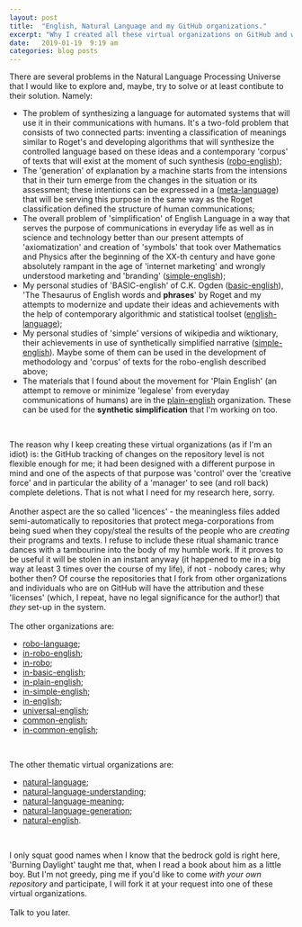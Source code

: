 ```yaml
---
layout: post
title:  "English, Natural Language and my GitHub organizations."
excerpt: "Why I created all these virtual organizations on GitHub and what are they for. Read it if you bumped into one of them by accident and would like to join it with your ideas."
date:   2019-01-19  9:19 am
categories: blog posts
---
```

There are several problems in the Natural Language Processing Universe that I would like to explore and, maybe, try to solve or at least contibute to their solution. Namely:
* The problem of synthesizing a language for automated systems that will use it in their communications with humans. It's a two-fold problem that consists of two connected parts: inventing a classification of meanings similar to Roget's and developing algorithms that will synthesize the controlled language based on these ideas and a contemporary 'corpus' of texts that will exist at the moment of such synthesis ([robo-english](https://github.com/robo-english));
* The 'generation' of explanation by a machine starts from the intensions that in their turn emerge from the changes in the situation or its assessment; these intentions can be expressed in a ([meta-language](https://github.com/meta-language)) that will be serving this purpose in the same way as the Roget classification defined the structure of human communications;
* The overall problem of 'simplification' of English Language in a way that serves the purpose of communications in everyday life as well as in science and technology better than our present attempts of 'axiomatization' and creation of 'symbols' that took over Mathematics and Physics after the beginning of the XX-th century and have gone absolutely rampant in the age of 'internet marketing' and wrongly understood marketing and 'branding' ([simple-english](https://github.com/simple-english));
* My personal studies of 'BASIC-english' of C.K. Ogden ([basic-english](https://github.com/basic-english)), 'The Thesaurus of English words and __phrases__' by Roget and my attempts to modernize and update their ideas and achievements with the help of contemporary algorithmic and statistical toolset ([english-language](https://github.com/english-language));
* My personal studies of 'simple' versions of wikipedia and wiktionary, their achievements in use of synthetically simplified narrative ([simple-english](https://github.com/simple-english)). Maybe some of them can be used in the development of methodology and 'corpus' of texts for the robo-english described above;
* The materials that I found about the movement for 'Plain English' (an attempt to remove or minimize 'legalese' from everyday communications of humans) are in the [plain-english](https://github.com/plain-english) organization. These can be used for the **synthetic simplification** that I'm working on too.
<br>

The reason why I keep creating these virtual organizations (as if I'm an idiot) is: the GitHub tracking of changes on the repository level is not flexible enough for me; it had been designed with a different purpose in mind and one of the aspects of that purpose was 'control' over the 'creative force' and in particular the ability of a 'manager' to see (and roll back) complete deletions. That is not what I need for my research here, sorry.<br><br>
Another aspect are the so called 'licences' - the meaningless files added semi-automatically to repositories that protect mega-corporations from being sued when they copy/steal the results of the people who are _creating_ their programs and texts. I refuse to include these ritual shamanic trance dances with a tambourine into the body of my humble work. If it proves to be useful it will be stolen in an instant anyway (it happened to me in a big way at least 3 times over the course of my life), if not - nobody cares; why bother then? Of course the repositories that I fork from other organizations and individuals who are on GitHub will have the attribution and these 'licenses' (which, I repeat, have no legal significance for the author!) that _they_ set-up in the system.<br><br>
The other organizations are:
- [robo-language](https://github.com/robo-language);
- [in-robo-english](https://github.com/in-robo-english);
- [in-robo](https://github.com/in-robo);
- [in-basic-english](https://github.com/in-basic-english);
- [in-plain-english](https://github.com/in-plain-english);
- [in-simple-english](https://github.com/in-simple-english);
- [in-english](https://github.com/in-english); 
- [universal-english](https://github.com/universal-english);
- [common-english](https://github.com/common-english);
- [in-common-english](https://github.com/in-common-english);
<br>

The other thematic virtual organizations are:
- [natural-language](https://github.com/natural-language);
- [natural-language-understanding](https://github.com/natural-language-understanding);
- [natural-language-meaning](https://github.com/natural-language-meaning);
- [natural-language-generation](https://github.com/natural-language-generation);
- [natural-english](https://github.com/natural-english).
<br>

I only squat good names when I know that the bedrock gold is right here, 'Burning Daylight' taught me that, when I read a book about him as a little boy. But I'm not greedy, ping me if you'd like to come _with your own repository_ and participate, I will fork it at your request into one of these virtual organizations.
<br><br>
Talk to you later.
